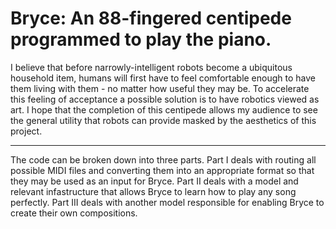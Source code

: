 # Bryce: An 88-fingered centipede programmed to play the piano.
I believe that before narrowly-intelligent robots become a ubiquitous household item, humans will first have to feel comfortable
enough to have them living with them - no matter how useful they may be. To accelerate this feeling of acceptance a possible solution is to have robotics
viewed as art. I hope that the completion of this centipede allows my audience to see the general utility that robots can
provide masked by the aesthetics of this project.

------------------------------------------------------------------------------------------------------------------------
The code can be broken down into three parts.
Part I deals with routing all possible MIDI files and converting them into an appropriate format so that they may be
used as an input for Bryce.
Part II deals with a model and relevant infastructure that allows Bryce to learn how to play any song perfectly.
Part III deals with another model responsible for enabling Bryce to create their own compositions.


